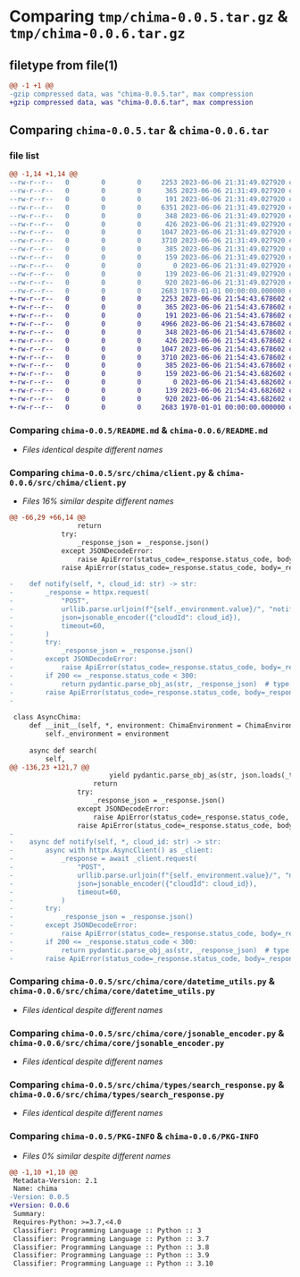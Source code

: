 # Comparing `tmp/chima-0.0.5.tar.gz` & `tmp/chima-0.0.6.tar.gz`

## filetype from file(1)

```diff
@@ -1 +1 @@
-gzip compressed data, was "chima-0.0.5.tar", max compression
+gzip compressed data, was "chima-0.0.6.tar", max compression
```

## Comparing `chima-0.0.5.tar` & `chima-0.0.6.tar`

### file list

```diff
@@ -1,14 +1,14 @@
--rw-r--r--   0        0        0     2253 2023-06-06 21:31:49.027920 chima-0.0.5/README.md
--rw-r--r--   0        0        0      365 2023-06-06 21:31:49.027920 chima-0.0.5/pyproject.toml
--rw-r--r--   0        0        0      191 2023-06-06 21:31:49.027920 chima-0.0.5/src/chima/__init__.py
--rw-r--r--   0        0        0     6351 2023-06-06 21:31:49.027920 chima-0.0.5/src/chima/client.py
--rw-r--r--   0        0        0      348 2023-06-06 21:31:49.027920 chima-0.0.5/src/chima/core/__init__.py
--rw-r--r--   0        0        0      426 2023-06-06 21:31:49.027920 chima-0.0.5/src/chima/core/api_error.py
--rw-r--r--   0        0        0     1047 2023-06-06 21:31:49.027920 chima-0.0.5/src/chima/core/datetime_utils.py
--rw-r--r--   0        0        0     3710 2023-06-06 21:31:49.027920 chima-0.0.5/src/chima/core/jsonable_encoder.py
--rw-r--r--   0        0        0      385 2023-06-06 21:31:49.027920 chima-0.0.5/src/chima/core/remove_none_from_headers.py
--rw-r--r--   0        0        0      159 2023-06-06 21:31:49.027920 chima-0.0.5/src/chima/environment.py
--rw-r--r--   0        0        0        0 2023-06-06 21:31:49.027920 chima-0.0.5/src/chima/py.typed
--rw-r--r--   0        0        0      139 2023-06-06 21:31:49.027920 chima-0.0.5/src/chima/types/__init__.py
--rw-r--r--   0        0        0      920 2023-06-06 21:31:49.027920 chima-0.0.5/src/chima/types/search_response.py
--rw-r--r--   0        0        0     2683 1970-01-01 00:00:00.000000 chima-0.0.5/PKG-INFO
+-rw-r--r--   0        0        0     2253 2023-06-06 21:54:43.678602 chima-0.0.6/README.md
+-rw-r--r--   0        0        0      365 2023-06-06 21:54:43.678602 chima-0.0.6/pyproject.toml
+-rw-r--r--   0        0        0      191 2023-06-06 21:54:43.678602 chima-0.0.6/src/chima/__init__.py
+-rw-r--r--   0        0        0     4966 2023-06-06 21:54:43.678602 chima-0.0.6/src/chima/client.py
+-rw-r--r--   0        0        0      348 2023-06-06 21:54:43.678602 chima-0.0.6/src/chima/core/__init__.py
+-rw-r--r--   0        0        0      426 2023-06-06 21:54:43.678602 chima-0.0.6/src/chima/core/api_error.py
+-rw-r--r--   0        0        0     1047 2023-06-06 21:54:43.678602 chima-0.0.6/src/chima/core/datetime_utils.py
+-rw-r--r--   0        0        0     3710 2023-06-06 21:54:43.678602 chima-0.0.6/src/chima/core/jsonable_encoder.py
+-rw-r--r--   0        0        0      385 2023-06-06 21:54:43.678602 chima-0.0.6/src/chima/core/remove_none_from_headers.py
+-rw-r--r--   0        0        0      159 2023-06-06 21:54:43.682602 chima-0.0.6/src/chima/environment.py
+-rw-r--r--   0        0        0        0 2023-06-06 21:54:43.682602 chima-0.0.6/src/chima/py.typed
+-rw-r--r--   0        0        0      139 2023-06-06 21:54:43.682602 chima-0.0.6/src/chima/types/__init__.py
+-rw-r--r--   0        0        0      920 2023-06-06 21:54:43.682602 chima-0.0.6/src/chima/types/search_response.py
+-rw-r--r--   0        0        0     2683 1970-01-01 00:00:00.000000 chima-0.0.6/PKG-INFO
```

### Comparing `chima-0.0.5/README.md` & `chima-0.0.6/README.md`

 * *Files identical despite different names*

### Comparing `chima-0.0.5/src/chima/client.py` & `chima-0.0.6/src/chima/client.py`

 * *Files 16% similar despite different names*

```diff
@@ -66,29 +66,14 @@
                 return
             try:
                 _response_json = _response.json()
             except JSONDecodeError:
                 raise ApiError(status_code=_response.status_code, body=_response.text)
             raise ApiError(status_code=_response.status_code, body=_response_json)
 
-    def notify(self, *, cloud_id: str) -> str:
-        _response = httpx.request(
-            "POST",
-            urllib.parse.urljoin(f"{self._environment.value}/", "notify"),
-            json=jsonable_encoder({"cloudId": cloud_id}),
-            timeout=60,
-        )
-        try:
-            _response_json = _response.json()
-        except JSONDecodeError:
-            raise ApiError(status_code=_response.status_code, body=_response.text)
-        if 200 <= _response.status_code < 300:
-            return pydantic.parse_obj_as(str, _response_json)  # type: ignore
-        raise ApiError(status_code=_response.status_code, body=_response_json)
-
 
 class AsyncChima:
     def __init__(self, *, environment: ChimaEnvironment = ChimaEnvironment.PRODUCTION):
         self._environment = environment
 
     async def search(
         self,
@@ -136,23 +121,7 @@
                         yield pydantic.parse_obj_as(str, json.loads(_text))  # type: ignore
                     return
                 try:
                     _response_json = _response.json()
                 except JSONDecodeError:
                     raise ApiError(status_code=_response.status_code, body=_response.text)
                 raise ApiError(status_code=_response.status_code, body=_response_json)
-
-    async def notify(self, *, cloud_id: str) -> str:
-        async with httpx.AsyncClient() as _client:
-            _response = await _client.request(
-                "POST",
-                urllib.parse.urljoin(f"{self._environment.value}/", "notify"),
-                json=jsonable_encoder({"cloudId": cloud_id}),
-                timeout=60,
-            )
-        try:
-            _response_json = _response.json()
-        except JSONDecodeError:
-            raise ApiError(status_code=_response.status_code, body=_response.text)
-        if 200 <= _response.status_code < 300:
-            return pydantic.parse_obj_as(str, _response_json)  # type: ignore
-        raise ApiError(status_code=_response.status_code, body=_response_json)
```

### Comparing `chima-0.0.5/src/chima/core/datetime_utils.py` & `chima-0.0.6/src/chima/core/datetime_utils.py`

 * *Files identical despite different names*

### Comparing `chima-0.0.5/src/chima/core/jsonable_encoder.py` & `chima-0.0.6/src/chima/core/jsonable_encoder.py`

 * *Files identical despite different names*

### Comparing `chima-0.0.5/src/chima/types/search_response.py` & `chima-0.0.6/src/chima/types/search_response.py`

 * *Files identical despite different names*

### Comparing `chima-0.0.5/PKG-INFO` & `chima-0.0.6/PKG-INFO`

 * *Files 0% similar despite different names*

```diff
@@ -1,10 +1,10 @@
 Metadata-Version: 2.1
 Name: chima
-Version: 0.0.5
+Version: 0.0.6
 Summary: 
 Requires-Python: >=3.7,<4.0
 Classifier: Programming Language :: Python :: 3
 Classifier: Programming Language :: Python :: 3.7
 Classifier: Programming Language :: Python :: 3.8
 Classifier: Programming Language :: Python :: 3.9
 Classifier: Programming Language :: Python :: 3.10
```

